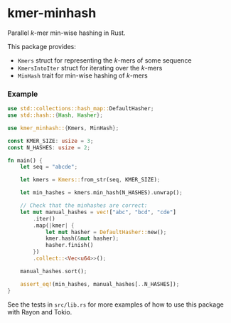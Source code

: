 # kmer-minhash

Parallel _k_-mer min-wise hashing in Rust.

This package provides:
- `Kmers` struct for representing the _k_-mers of some sequence
- `KmersIntoIter` struct for iterating over the _k_-mers
- `MinHash` trait for min-wise hashing of _k_-mers

### Example

```rust
use std::collections::hash_map::DefaultHasher;
use std::hash::{Hash, Hasher};

use kmer_minhash::{Kmers, MinHash};

const KMER_SIZE: usize = 3;
const N_HASHES: usize = 2;

fn main() {
    let seq = "abcde";

    let kmers = Kmers::from_str(seq, KMER_SIZE);

    let min_hashes = kmers.min_hash(N_HASHES).unwrap();

    // Check that the minhashes are correct:
    let mut manual_hashes = vec!["abc", "bcd", "cde"]
        .iter()
        .map(|kmer| {
            let mut hasher = DefaultHasher::new();
            kmer.hash(&mut hasher);
            hasher.finish()
        })
        .collect::<Vec<u64>>();

    manual_hashes.sort();

    assert_eq!(min_hashes, manual_hashes[..N_HASHES]);
}
```

See the tests in `src/lib.rs` for more examples of how to use this package with Rayon and Tokio.